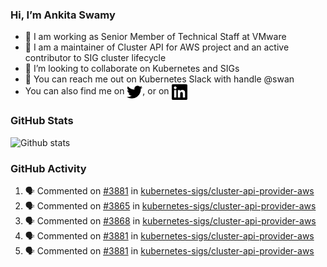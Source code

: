 ### Hi, I’m Ankita Swamy

- 💼 I am working as Senior Member of Technical Staff at VMware
- 👀 I am a maintainer of Cluster API for AWS project and an active contributor to SIG cluster lifecycle
- 💞️ I’m looking to collaborate on Kubernetes and SIGs
- 💬 You can reach me out on Kubernetes Slack with handle @swan
- You can also find me on <a href="https://twitter.com/SwamyAnkita" target="blank"><img align="center" src="https://raw.githubusercontent.com/Ankitasw/Ankitasw/master/svg/twitter.svg" alt="Ankitasw" height="25" width="25" color="#1DA1f2" /></a>, or on <a href="https://www.linkedin.com/in/Ankitaswamy/" target="blank"><img align="center" src="https://raw.githubusercontent.com/Ankitasw/Ankitasw/master/svg/linkedin.svg" alt="Ankitasw" height="25" width="25" /></a>

### GitHub Stats
![Github stats](https://github-readme-stats.vercel.app/api?username=Ankitasw&count_private=true&show_icons=true&theme=tokyonight)

### GitHub Activity 
<!--START_SECTION:activity-->
1. 🗣 Commented on [#3881](https://github.com/kubernetes-sigs/cluster-api-provider-aws/issues/3881) in [kubernetes-sigs/cluster-api-provider-aws](https://github.com/kubernetes-sigs/cluster-api-provider-aws)
2. 🗣 Commented on [#3865](https://github.com/kubernetes-sigs/cluster-api-provider-aws/issues/3865) in [kubernetes-sigs/cluster-api-provider-aws](https://github.com/kubernetes-sigs/cluster-api-provider-aws)
3. 🗣 Commented on [#3868](https://github.com/kubernetes-sigs/cluster-api-provider-aws/issues/3868) in [kubernetes-sigs/cluster-api-provider-aws](https://github.com/kubernetes-sigs/cluster-api-provider-aws)
4. 🗣 Commented on [#3881](https://github.com/kubernetes-sigs/cluster-api-provider-aws/issues/3881) in [kubernetes-sigs/cluster-api-provider-aws](https://github.com/kubernetes-sigs/cluster-api-provider-aws)
5. 🗣 Commented on [#3881](https://github.com/kubernetes-sigs/cluster-api-provider-aws/issues/3881) in [kubernetes-sigs/cluster-api-provider-aws](https://github.com/kubernetes-sigs/cluster-api-provider-aws)
<!--END_SECTION:activity-->
